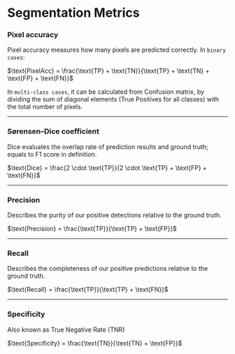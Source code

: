 # Segmentation Metrics

### Pixel accuracy

Pixel accuracy measures how many pixels are predicted correctly. In `binary cases`:  

$\text{PixelAcc} = \frac{\text{TP} + \text{TN}}{\text{TP} + \text{TN} + \text{FP} + \text{FN}}$  

In `multi-class cases`, it can be calculated from Confusion matrix, by dividing the sum of diagonal elements (True Positives for all classes) with the total number of pixels.

---

### Sørensen–Dice coefficient

Dice evaluates the overlap rate of prediction results and ground truth; equals to F1 score in definition.  

$\text{Dice}  = \frac{2 \cdot \text{TP}}{2 \cdot \text{TP} + \text{FP} + \text{FN}}$  

---

### Precision

Describes the purity of our positive detections relative to the ground truth.  

$\text{Precision}  = \frac{\text{TP}}{\text{TP} + \text{FP}}$  

---

### Recall

Describes the completeness of our positive predictions relative to the ground truth.  

$\text{Recall}  = \frac{\text{TP}}{\text{TP} + \text{FN}}$  

---

### Specificity

Also known as True Negative Rate (TNR)  

$\text{Specificity} = \frac{\text{TN}}{\text{TN} + \text{FP}}$  